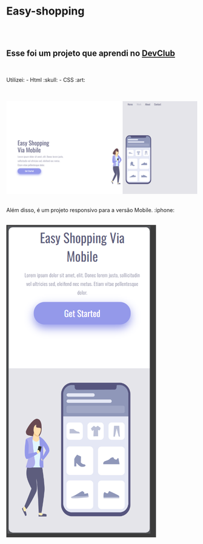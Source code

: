 <h1>Easy-shopping</h1>
<br>
<br>
<h2>Esse foi um projeto que aprendi no <a href="https://rodolfomori.com.br/devclub">DevClub</a></h2>
<br>
<p>Utilizei:
  - Html :skull:
  - CSS :art:
</p>
<br>
<br>
<img src="https://github.com/mariadeb28/Easy-shopping/blob/main/img/Captura%20de%20tela%202024-01-31%20214650.png?raw=true">
<br>
<br>
<p>Além disso, é um projeto responsivo para a versão Mobile. :iphone:</p>
<br>
<img src="https://github.com/mariadeb28/Easy-shopping/blob/main/img/Captura%20de%20tela%202024-01-31%20214746.png?raw=true">

